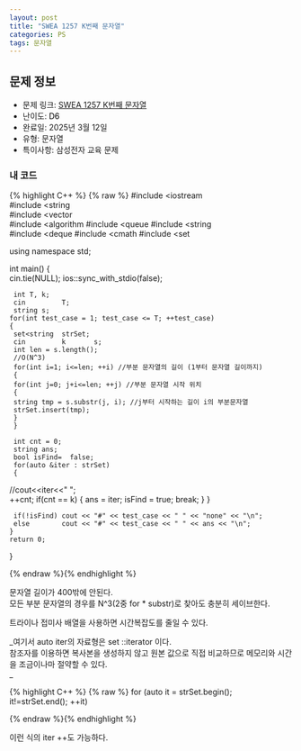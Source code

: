 ```yaml
---
layout: post
title: "SWEA 1257 K번째 문자열"
categories: PS
tags: 문자열
---
```


## 문제 정보
- 문제 링크: [SWEA 1257 K번째 문자열](https://swexpertacademy.com/main/code/problem/problemDetail.do?contestProbId=AV18KWf6ItECFAZN)
- 난이도: <span style="color:#000000">D6</span>
- 완료일: 2025년 3월 12일
- 유형: 문자열
- 특이사항: 삼성전자 교육 문제

### 내 코드

{% highlight C++ %} {% raw %}
#include <iostream	
#include <string	
#include <vector	
#include <algorithm	
#include <queue	
#include <string	
#include <deque	
#include <cmath	
#include <set	

using namespace std;

int main()
{   
	 cin.tie(NULL);
	 ios::sync_with_stdio(false);

	 int T, k;
	 cin 		 T;
	 string s;
	for(int test_case = 1; test_case <= T; ++test_case)
	{
	 set<string	 strSet;
	 cin 		 k 		 s;
	 int len = s.length();
	 //O(N^3)
	 for(int i=1; i<=len; ++i) //부분 문자열의 길이 (1부터 문자열 길이까지)
	 {
	 for(int j=0; j+i<=len; ++j) //부분 문자열 시작 위치
	 {
	 string tmp = s.substr(j, i); //j부터 시작하는 길이 i의 부분문자열
	 strSet.insert(tmp);
	 }
	 }
	 
	 int cnt = 0;
	 string ans;
	 bool isFind=  false;
	 for(auto &iter : strSet)
	 {
//cout<<iter<<" ";            
	 ++cnt;
	 if(cnt == k)
	 {
	 ans = iter;
	 isFind = true;
	 break;
	 }
	 }

	 if(!isFind) cout << "#" << test_case << " " << "none" << "\n";
	 else        cout << "#" << test_case << " " << ans << "\n";
	}
	return 0;
}

{% endraw %}{% endhighlight %}

문자열 길이가 400밖에 안된다.   
모든 부분 문자열의 경우를 N^3(2중 for * substr)로 찾아도 충분히 세이브한다.  

트라이나 접미사 배열을 사용하면 시간복잡도를 줄일 수 있다.

_여기서 auto iter의 자료형은 set <string>::iterator 이다.  
참조자를 이용하면 복사본을 생성하지 않고 원본 값으로 직접 비교하므로 메모리와 시간을 조금이나마 절약할 수 있다.  
_

{% highlight C++ %} {% raw %}
for (auto it = strSet.begin(); it!=strSet.end(); ++it)

{% endraw %}{% endhighlight %}

이런 식의 iter ++도 가능하다.
